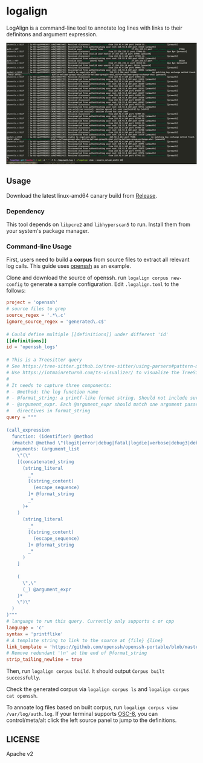 # logalign

LogAlign is a command-line tool to annotate log lines with links to their definitons and argument expression.

![screenshot](https://github.com/htfy96/logalign/blob/master/docs/screenshot.png)

## Usage

Download the latest linux-amd64 canary build from [Release](https://github.com/htfy96/logalign/releases/tag/canary).

### Dependency

This tool depends on `libpcre2` and `libhyperscan5` to run. Install them from your system's package manager.

### Command-line Usage

First, users need to build a **corpus** from source files to extract all relevant log calls. This guide uses [openssh](https://github.com/openssh/openssh-portable) as an example.

Clone and download the source of openssh. run `logalign corpus new-config` to generate a sample configuration. Edit `.logalign.toml` to the follows:

```toml
project = 'openssh'
# source files to grep
source_regex = '.*\.c'
ignore_source_regex = 'generated\.c$'

# Could define multiple [[definitions]] under different 'id'
[[definitions]]
id = 'openssh_logs'

# This is a Treesitter query
# See https://tree-sitter.github.io/tree-sitter/using-parsers#pattern-matching-with-queries for the full syntax
# Use https://intmainreturn0.com/ts-visualizer/ to visualize the TreeSitter AST for a given code snippet
#
# It needs to capture three components:
# - @method: the log function name
# - @format_string: a printf-like format string. Should not include surrounding quotes
# - @argument_expr. Each @argument_expr should match one argument passed to the log call. Must match the number of
#   directives in format_string
query = """

(call_expression
  function: (identifier) @method
  (#match? @method \"(logit|error|debug|fatal|logdie|verbose|debug3|debug2)(_f|_r|_fr)?\")
  arguments: (argument_list
    \"(\"
    [(concatenated_string
      (string_literal
        _*
        [(string_content)
          (escape_sequence)
        ]+ @format_string
        _*
      )+
    )
      (string_literal
        _*
        [(string_content)
          (escape_sequence)
        ]+ @format_string
        _*
      )
    ]

    (
      \",\"
      (_) @argument_expr
    )*
    \")\"
  )
)"""
# language to run this query. Currently only supports c or cpp
language = 'c'
syntax = 'printflike'
# A template string to link to the source at {file} {line}
link_template = 'https://github.com/openssh/openssh-portable/blob/master/{file}#L{line}'
# Remove redundant '\n' at the end of @format_string
strip_tailing_newline = true
```

Then, run `logalign corpus build`. It should output `Corpus built successfully`.

Check the generated corpus via `logalign corpus ls` and `logalign corpus cat openssh`.

To annoate log files based on built corpus, run `logalign corpus view /var/log/auth.log`. If your terminal supports [OSC-8](https://github.com/Alhadis/OSC8-Adoption), you can control/meta/alt click the
left source panel to jump to the definitions.

## LICENSE

Apache v2
